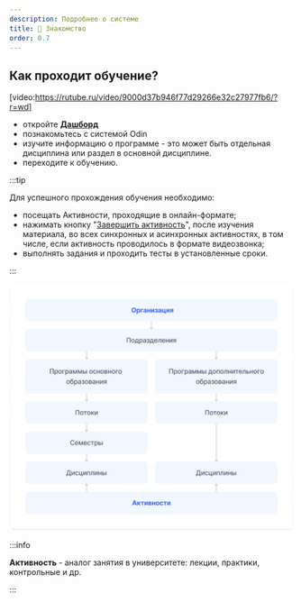 ```yaml
---
description: Подробнее о системе
title: 👋 Знакомство
order: 0.7
---
```


## Как проходит обучение?

[video:https://rutube.ru/video/9000d37b946f77d29266e32c27977fb6/?r=wd]

-  откройте [**Дашборд**](./../dashbord)
-  познакомьтесь с системой Odin
-  изучите информацию о программе - это может быть отдельная дисциплина или раздел в основной дисциплине.
-  переходите к обучению.

:::tip 

Для успешного прохождения обучения необходимо:

-  посещать Активности, проходящие в онлайн-формате;
-  нажимать кнопку "[Завершить активность](./../../kak-zavershit-aktivnost)", после изучения материала, во всех синхронных и асинхронных активностях, в том числе, если активность проводилось в формате видеозвонка;
-  выполнять задания и проходить тесты в установленные сроки.

:::

![](./организация.png "Структура системы")

:::info 

**Активность** - аналог занятия в университете: лекции, практики, контрольные и др.

:::